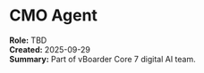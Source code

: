 # CMO Agent

**Role:** TBD  
**Created:** 2025-09-29  
**Summary:** Part of vBoarder Core 7 digital AI team.
